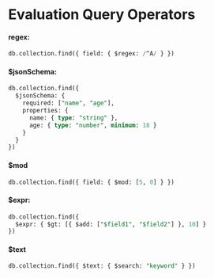 # Evaluation Query Operators
#### regex:
```sql
db.collection.find({ field: { $regex: /^A/ } })
```

#### $jsonSchema:
```sql
db.collection.find({
  $jsonSchema: {
    required: ["name", "age"],
    properties: {
      name: { type: "string" },
      age: { type: "number", minimum: 18 }
    }
  }
})
```

#### $mod
```sql
db.collection.find({ field: { $mod: [5, 0] } })
```

#### $expr:
```sql
db.collection.find({
  $expr: { $gt: [{ $add: ["$field1", "$field2"] }, 10] }
})
```
#### $text
```sql
db.collection.find({ $text: { $search: "keyword" } })
```
